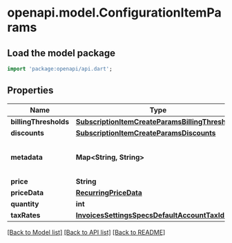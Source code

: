 # openapi.model.ConfigurationItemParams

## Load the model package
```dart
import 'package:openapi/api.dart';
```

## Properties
Name | Type | Description | Notes
------------ | ------------- | ------------- | -------------
**billingThresholds** | [**SubscriptionItemCreateParamsBillingThresholds**](SubscriptionItemCreateParamsBillingThresholds.md) |  | [optional] 
**discounts** | [**SubscriptionItemCreateParamsDiscounts**](SubscriptionItemCreateParamsDiscounts.md) |  | [optional] 
**metadata** | **Map<String, String>** |  | [optional] [default to const {}]
**price** | **String** |  | [optional] 
**priceData** | [**RecurringPriceData**](RecurringPriceData.md) |  | [optional] 
**quantity** | **int** |  | [optional] 
**taxRates** | [**InvoicesSettingsSpecsDefaultAccountTaxIds**](InvoicesSettingsSpecsDefaultAccountTaxIds.md) |  | [optional] 

[[Back to Model list]](../README.md#documentation-for-models) [[Back to API list]](../README.md#documentation-for-api-endpoints) [[Back to README]](../README.md)


